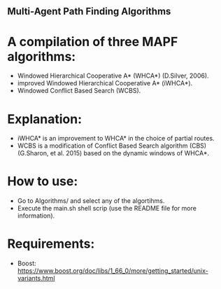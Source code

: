 ## Multi-Agent Path Finding Algorithms

# A compilation of three MAPF algorithms:

* Windowed Hierarchical Cooperative A* (WHCA*) (D.Silver, 2006).
* improved Windowed Hierarchical Cooperative A* (iWHCA*).
* Windowed Conflict Based Search (WCBS).


Explanation:
=============

* iWHCA* is an improvement to WHCA* in the choice of partial routes.
* WCBS is a modification of Conflict Based Search algorithm (CBS) (G.Sharon, et al. 2015) based on the dynamic windows of WHCA*.


How to use:
=============

* Go to Algorithms/ and select any of the algortihms.
* Execute the main.sh shell scrip (use the README file for more information).


Requirements:
=============

* Boost: https://www.boost.org/doc/libs/1_66_0/more/getting_started/unix-variants.html
